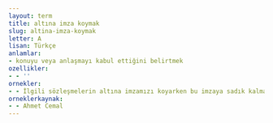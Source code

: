 ```yaml
---
layout: term
title: altına imza koymak
slug: altina-imza-koymak
letter: A
lisan: Türkçe
anlamlar:
- konuyu veya anlaşmayı kabul ettiğini belirtmek
ozellikler:
- - ''
ornekler:
- - İlgili sözleşmelerin altına imzamızı koyarken bu imzaya sadık kalma konusunda ne ölçüde niyetliydik?
orneklerkaynak:
- - Ahmet Cemal
---
```

